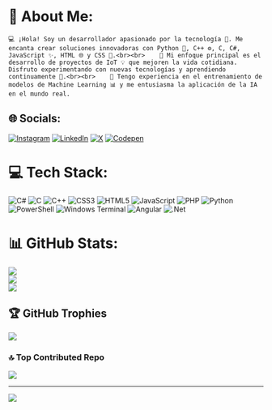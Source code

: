 # 💫 About Me:
    💻 ¡Hola! Soy un desarrollador apasionado por la tecnología 🚀. Me encanta crear soluciones innovadoras con Python 🐍, C++ ⚙️, C, C#, JavaScript ✨, HTML 🌐 y CSS 🎨.<br><br>    🤖 Mi enfoque principal es el desarrollo de proyectos de IoT 💡 que mejoren la vida cotidiana. Disfruto experimentando con nuevas tecnologías y aprendiendo continuamente 🧠.<br><br>    🤖 Tengo experiencia en el entrenamiento de modelos de Machine Learning 📊 y me entusiasma la aplicación de la IA en el mundo real.


## 🌐 Socials:
[![Instagram](https://img.shields.io/badge/Instagram-%23E4405F.svg?logo=Instagram&logoColor=white)](https://instagram.com/andresmontoya_0) [![LinkedIn](https://img.shields.io/badge/LinkedIn-%230077B5.svg?logo=linkedin&logoColor=white)](https://www.linkedin.com/in/andres-felipe-montoya-baena-749b63256 ) [![X](https://img.shields.io/badge/X-black.svg?logo=X&logoColor=white)](https://x.com/AndresMont80705) [![Codepen](https://img.shields.io/badge/Codepen-000000?style=for-the-badge&logo=codepen&logoColor=white)](https://codepen.io/andres-344) 

# 💻 Tech Stack:
![C#](https://img.shields.io/badge/c%23-%23239120.svg?style=for-the-badge&logo=csharp&logoColor=white) ![C](https://img.shields.io/badge/c-%2300599C.svg?style=for-the-badge&logo=c&logoColor=white) ![C++](https://img.shields.io/badge/c++-%2300599C.svg?style=for-the-badge&logo=c%2B%2B&logoColor=white) ![CSS3](https://img.shields.io/badge/css3-%231572B6.svg?style=for-the-badge&logo=css3&logoColor=white) ![HTML5](https://img.shields.io/badge/html5-%23E34F26.svg?style=for-the-badge&logo=html5&logoColor=white) ![JavaScript](https://img.shields.io/badge/javascript-%23323330.svg?style=for-the-badge&logo=javascript&logoColor=%23F7DF1E) ![PHP](https://img.shields.io/badge/php-%23777BB4.svg?style=for-the-badge&logo=php&logoColor=white) ![Python](https://img.shields.io/badge/python-3670A0?style=for-the-badge&logo=python&logoColor=ffdd54) ![PowerShell](https://img.shields.io/badge/PowerShell-%235391FE.svg?style=for-the-badge&logo=powershell&logoColor=white) ![Windows Terminal](https://img.shields.io/badge/Windows%20Terminal-%234D4D4D.svg?style=for-the-badge&logo=windows-terminal&logoColor=white) ![Angular](https://img.shields.io/badge/angular-%23DD0031.svg?style=for-the-badge&logo=angular&logoColor=white) ![.Net](https://img.shields.io/badge/.NET-5C2D91?style=for-the-badge&logo=.net&logoColor=white)
# 📊 GitHub Stats:
![](https://github-readme-stats.vercel.app/api?username=pipe-2233&theme=dark&hide_border=false&include_all_commits=true&count_private=true)<br/>
![](https://github-readme-streak-stats.herokuapp.com/?user=pipe-2233&theme=dark&hide_border=false)<br/>
![](https://github-readme-stats.vercel.app/api/top-langs/?username=pipe-2233&theme=dark&hide_border=false&include_all_commits=true&count_private=true&layout=compact)

## 🏆 GitHub Trophies
![](https://github-profile-trophy.vercel.app/?username=pipe-2233&theme=radical&no-frame=false&no-bg=false&margin-w=4)

### 🔝 Top Contributed Repo
![](https://github-contributor-stats.vercel.app/api?username=pipe-2233&limit=5&theme=dark&combine_all_yearly_contributions=true)

---
[![](https://visitcount.itsvg.in/api?id=pipe-2233&icon=6&color=2)](https://visitcount.itsvg.in)

<!-- Proudly created with GPRM ( https://gprm.itsvg.in ) -->
